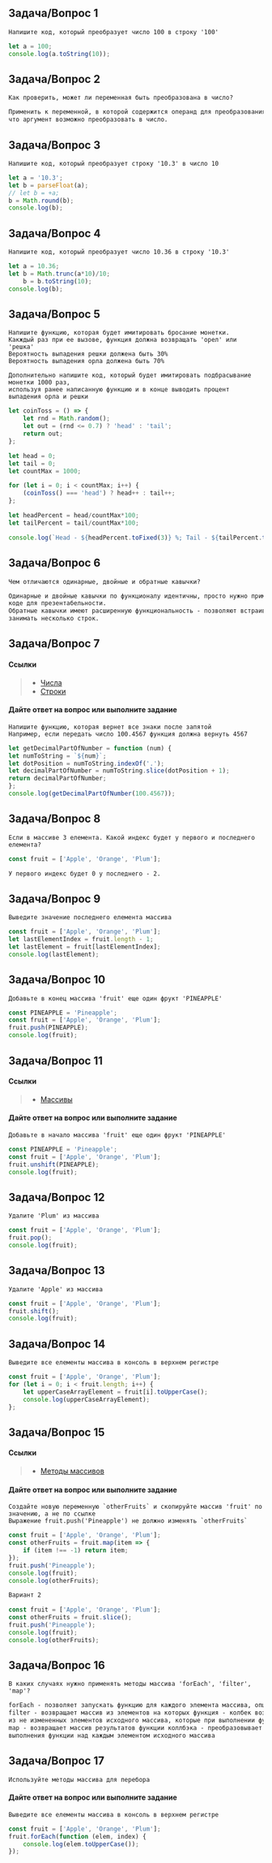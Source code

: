 ## Задача/Вопрос 1

```
Напишите код, который преобразует число 100 в строку '100'
```
```js
let a = 100;
console.log(a.toString(10));
```

## Задача/Вопрос 2

```
Как проверить, может ли переменная быть преобразована в число? 
```
```markdown
Применить к переменной, в которой содержится операнд для преобразования функци isFinite() - true будет
что аргумент возможно преобразовать в число.
```

## Задача/Вопрос 3

```
Напишите код, который преобразует строку '10.3' в число 10
```
```js
let a = '10.3';
let b = parseFloat(a);
// let b = +a;
b = Math.round(b);
console.log(b);
```

## Задача/Вопрос 4

```
Напишите код, который преобразует число 10.36 в строку '10.3'
```
```js
let a = 10.36;
let b = Math.trunc(a*10)/10;
    b = b.toString(10);
console.log(b);
```

## Задача/Вопрос 5

```
Напишите функцию, которая будет имитировать бросание монетки.
Какждый раз при ее вызове, функция должна возвращать 'орел' или 'решка'
Вероятность выпадения решки должена быть 30%
Вероятность выпадения орла должена быть 70%

Дополнительно напишите код, который будет имитировать подбрасывание монетки 1000 раз,
используя ранее написанную функцию и в конце выводить процент выпадения орла и решки
```
```js
let coinToss = () => {
    let rnd = Math.random();
    let out = (rnd <= 0.7) ? 'head' : 'tail';
    return out;
};

let head = 0;
let tail = 0;
let countMax = 1000;

for (let i = 0; i < countMax; i++) {
    (coinToss() === 'head') ? head++ : tail++;
};

let headPercent = head/countMax*100;
let tailPercent = tail/countMax*100;

console.log(`Head - ${headPercent.toFixed(3)} %; Tail - ${tailPercent.toFixed(2)}  %`);
```
## Задача/Вопрос 6

```
Чем отличаются одинарные, двойные и обратные кавычки?
```
```markdown
Одинарные и двойные кавычки по функционалу идентичны, просто нужно применять однообразные во всем своем 
коде для презентабельности.
Обратные кавычки имеют расширенную функциональность - позволяют встраивать вычисляемые значения в строки и 
занимать несколько строк. 
```

## Задача/Вопрос 7
#### Ссылки
> - [Числа](https://learn.javascript.ru/number)
> - [Строки](https://learn.javascript.ru/string)
#### Дайте ответ на вопрос или выполните задание
```
Напишите функцию, которая вернет все знаки после запятой
Например, если передать число 100.4567 функция должна вернуть 4567
```
```js
let getDecimalPartOfNumber = function (num) {
let numToString = `${num}`;
let dotPosition = numToString.indexOf('.');
let decimalPartOfNumber = numToString.slice(dotPosition + 1);
return decimalPartOfNumber;
};
console.log(getDecimalPartOfNumber(100.4567));
```

## Задача/Вопрос 8

```
Если в массиве 3 елемента. Какой индекс будет у первого и последнего елемента?
```
```js
const fruit = ['Apple', 'Orange', 'Plum'];
```
```markdown
У первого индекс будет 0 у последнего - 2.
```

## Задача/Вопрос 9

```
Выведите значение последнего елемента массива
```
```js
const fruit = ['Apple', 'Orange', 'Plum'];
let lastElementIndex = fruit.length - 1;
let lastElement = fruit[lastElementIndex];
console.log(lastElement);
```

## Задача/Вопрос 10

```
Добавьте в конец массива 'fruit' еще один фрукт 'PINEAPPLE'
```
```js
const PINEAPPLE = 'Pineapple';
const fruit = ['Apple', 'Orange', 'Plum'];
fruit.push(PINEAPPLE);
console.log(fruit);
```
## Задача/Вопрос 11
#### Ссылки
> - [Массивы](https://learn.javascript.ru/array)
#### Дайте ответ на вопрос или выполните задание
```
Добавьте в начало массива 'fruit' еще один фрукт 'PINEAPPLE'
```
```js
const PINEAPPLE = 'Pineapple';
const fruit = ['Apple', 'Orange', 'Plum'];
fruit.unshift(PINEAPPLE);
console.log(fruit);
```
## Задача/Вопрос 12

```
Удалите 'Plum' из массива
```
```js
const fruit = ['Apple', 'Orange', 'Plum'];
fruit.pop();
console.log(fruit);
```

## Задача/Вопрос 13

```
Удалите 'Apple' из массива
```
```js
const fruit = ['Apple', 'Orange', 'Plum'];
fruit.shift();
console.log(fruit);
```

## Задача/Вопрос 14

```
Выведите все елементы массива в консоль в верхнем регистре
```
```js
const fruit = ['Apple', 'Orange', 'Plum'];
for (let i = 0; i < fruit.length; i++) {
    let upperCaseArrayElement = fruit[i].toUpperCase();
    console.log(upperCaseArrayElement);
};
```


## Задача/Вопрос 15
#### Ссылки
> - [Методы массивов](https://learn.javascript.ru/array-methods)
#### Дайте ответ на вопрос или выполните задание
```
Создайте новую переменную `otherFruits` и скопируйте массив 'fruit' по значению, а не по ссылке
Выражение fruit.push('Pineapple') не должно изменять `otherFruits`
```
```js
const fruit = ['Apple', 'Orange', 'Plum'];
const otherFruits = fruit.map(item => {
    if (item !== -1) return item;
});
fruit.push('Pineapple');
console.log(fruit);
console.log(otherFruits);
```
```markdown
Вариант 2
```
```js
const fruit = ['Apple', 'Orange', 'Plum'];
const otherFruits = fruit.slice();
fruit.push('Pineapple');
console.log(fruit);
console.log(otherFruits);
```


## Задача/Вопрос 16
```
В каких случаях нужно применять методы массива 'forEach', 'filter', 'map'?
```
```markdown
forEach - позволяет запускать функцию для каждого элемента массива, опционально с определенного индекса
filter - возвращает массив из элементов на которых функция - колбек возвращает true. Для создания массива
из не измененных элементов исходного массива, которые при выполнении функции вернули true.
map - возвращает массив результатов функции коллбэка - преобразовывает исходный массив в массив результатов 
выполнения функции над каждым элементом исходного массива
```

## Задача/Вопрос 17
```
Используйте методы массива для перебора
```
#### Дайте ответ на вопрос или выполните задание
```
Выведите все елементы массива в консоль в верхнем регистре
```
```js
const fruit = ['Apple', 'Orange', 'Plum'];
fruit.forEach(function (elem, index) {
    console.log(elem.toUpperCase());
});
```